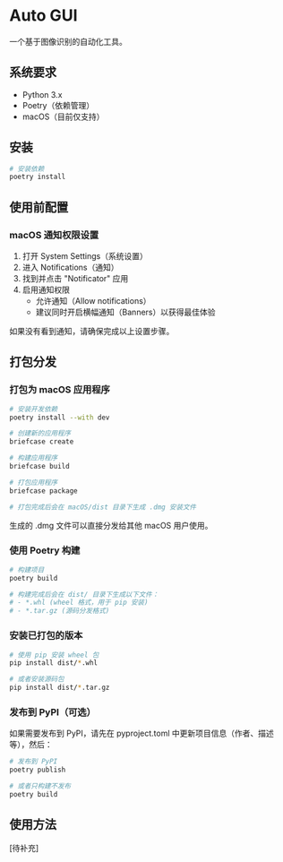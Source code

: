 # Auto GUI

一个基于图像识别的自动化工具。

## 系统要求

- Python 3.x
- Poetry（依赖管理）
- macOS（目前仅支持）

## 安装

```bash
# 安装依赖
poetry install
```

## 使用前配置

### macOS 通知权限设置

1. 打开 System Settings（系统设置）
2. 进入 Notifications（通知）
3. 找到并点击 "Notificator" 应用
4. 启用通知权限
   - 允许通知（Allow notifications）
   - 建议同时开启横幅通知（Banners）以获得最佳体验

如果没有看到通知，请确保完成以上设置步骤。

## 打包分发

### 打包为 macOS 应用程序

```bash
# 安装开发依赖
poetry install --with dev

# 创建新的应用程序
briefcase create

# 构建应用程序
briefcase build

# 打包应用程序
briefcase package

# 打包完成后会在 macOS/dist 目录下生成 .dmg 安装文件
```

生成的 .dmg 文件可以直接分发给其他 macOS 用户使用。

### 使用 Poetry 构建

```bash
# 构建项目
poetry build

# 构建完成后会在 dist/ 目录下生成以下文件：
# - *.whl (wheel 格式，用于 pip 安装)
# - *.tar.gz (源码分发格式)
```

### 安装已打包的版本

```bash
# 使用 pip 安装 wheel 包
pip install dist/*.whl

# 或者安装源码包
pip install dist/*.tar.gz
```

### 发布到 PyPI（可选）

如果需要发布到 PyPI，请先在 pyproject.toml 中更新项目信息（作者、描述等），然后：

```bash
# 发布到 PyPI
poetry publish

# 或者只构建不发布
poetry build
```

## 使用方法

[待补充]
